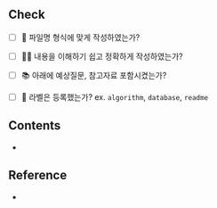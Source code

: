 ## Check

* [ ] 👀 파일명 형식에 맞게 작성하였는가?

* [ ] 🙆🏻 내용을 이해하기 쉽고 정확하게 작성하였는가?

* [ ] 📚 아래에 예상질문, 참고자료 포함시켰는가?

* [ ] 🔖 라벨은 등록했는가? ex. `algorithm`, `database`, `readme`


## Contents

* 

## Reference

* 
